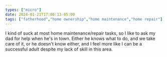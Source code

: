 ```yaml
---
types: ["micro"]
date: 2024-01-21T17:00:13-05:00
tags: ["fatherhood","home ownership","home maintenance","home repair"]
---
```

I kind of suck at most home maintenance/repair tasks, so I like to ask my dad for help when he's in town. Either he knows what to do, and we take care of it, or he doesn't know either, and I feel more like I can be a successful adult despite my lack of skill in this area.
